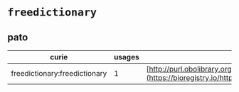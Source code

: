 # `freedictionary`

## pato

| curie                         |   usages | nodes                                                                                                             |
|-------------------------------|----------|-------------------------------------------------------------------------------------------------------------------|
| freedictionary:freedictionary |        1 | [http://purl.obolibrary.org/obo/PATO:0002445](https://bioregistry.io/http://purl.obolibrary.org/obo/PATO:0002445) |
